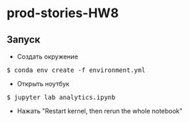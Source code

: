 # prod-stories-HW8

## Запуск
* Создать окружение
<pre>$ conda env create -f environment.yml</pre>

* Открыть ноутбук
<pre>$ jupyter lab analytics.ipynb </pre>

* Нажать "Restart kernel, then rerun the whole notebook"
